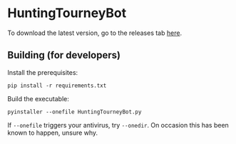 # HuntingTourneyBot

To download the latest version, go to the releases tab [here](https://github.com/ILikeEggsToo/HuntingTourneyBot/releases).

## Building (for developers)

Install the prerequisites:

``pip install -r requirements.txt``

Build the executable:

``pyinstaller --onefile HuntingTourneyBot.py``

If ``--onefile`` triggers your antivirus, try ``--onedir``. On occasion this has been known to happen, unsure why.
